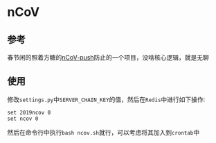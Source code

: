 # nCoV

## 参考

春节闲的照着方糖的[nCoV-push](https://github.com/easychen/nCoV-push)防止的一个项目，没啥核心逻辑，就是无聊

## 使用

修改`settings.py`中`SERVER_CHAIN_KEY`的值，然后在`Redis`中进行如下操作:

```
set 2019ncov 0
set ncov 0
```

然后在命令行中执行`bash ncov.sh`就行，可以考虑将其加入到`crontab`中